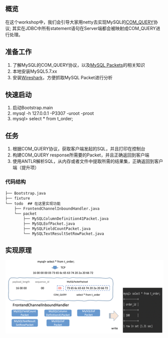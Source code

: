 ## 概览

在这个workshop中，我们会引导大家用netty去实现MySQL的[COM_QUERY](https://dev.mysql.com/doc/internals/en/com-query.html)协议;
其实在JDBC中所有statement语句在Server端都会被映射成COM_QUERY进行处理。

## 准备工作
1. 了解MySQL的COM_QUERY协议，以及[MySQL Packets](https://dev.mysql.com/doc/internals/en/mysql-packet.html)的相关知识
2. 本地安装MySQL5.7.xx
3. 安装[Wireshark](https://www.wireshark.org/download.html)，方便抓取MySQL Packet进行分析

## 快速启动

1. 启动Bootstrap.main
2. mysql -h 127.0.0.1 -P3307 -uroot -proot
3. mysql> select * from t_order;

## 任务

1. 根据COM_QUERY协议，获取客户端发起的SQL，并且打印在控制台
2. 构建COM_QUERY response所需要的Packet，并且正确返回到客户端
3. 使用ANTLR解析SQL，从内存或者文件中提取所需的结果集，正确返回到客户端（提升项）

### 代码结构

```
├── Bootstrap.java
├── fixture
└── todo  ## 在这里实现功能
    ├── FrontendChannelInboundHandler.java
    └── packet
        ├── MySQLColumnDefinition41Packet.java
        ├── MySQLEofPacket.java
        ├── MySQLFieldCountPacket.java
        └── MySQLTextResultSetRowPacket.java
```

## 实现原理

![实现原理](wk-proxy-principle.png)